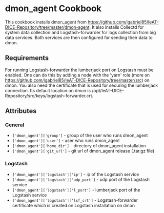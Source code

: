 dmon_agent Cookbook
============

This cookbook installs dmon_agent from https://github.com/igabriel85/IeAT-DICE-Repository/tree/master/dmon-agent.
It also installs Collectd for system data collection and Logstash-forwarder for 
logs collection from big data services.
Both services are then configured for sending their data to dmon.

Requirements
------------

For running Logstash-forwarder the lumberjack port on Logstash must be enabled. 
One can do this by adding a node with the 'yarn' role (more on https://github.com/igabriel85/IeAT-DICE-Repository/tree/master/src)
on dmon. You also need the certificate that is used for securing the lumberjack connection.
Its default location on dmon is /opt/IeAT-DICE-Repository/src/keys/logstash-forwarder.crt.


Attributes
----------

### General
* `['dmon_agent']['group']` - group of the user who runs dmon_agent
* `['dmon_agent']['user']` - user who runs dmon_agent
* `['dmon_agent']['home_dir']` - directory of dmon_agent installation
* `['dmon_agent']['git_url']` - git url of dmon_agent release (.tar.gz file)

### Logstash 
* `['dmon_agent']['logstash']['ip']` - ip of the Logstash service
* `['dmon_agent']['logstash']['udp_port']` - udp port of the Logstash service
* `['dmon_agent']['logstash']['l_port']` - lumberjack port of the Logstash service
* `['dmon_agent']['logstash']['lsf_crt']` - Logstash-forwarder certificate which
is created on Logstash installation on dmon
